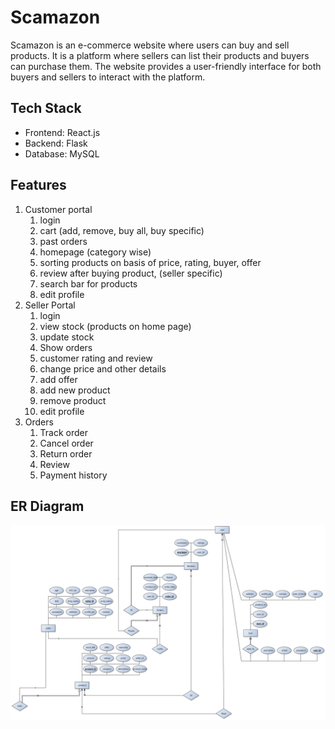 # Scamazon 
Scamazon is an e-commerce website where users can buy and sell products. It is a platform where sellers can list their products and buyers can purchase them. The website provides a user-friendly interface for both buyers and sellers to interact with the platform.
## Tech Stack
- Frontend: React.js
- Backend: Flask
- Database: MySQL

## Features
1. Customer portal
    1. login
    2. cart (add, remove, buy all, buy specific)
    3. past orders
    4. homepage (category wise)
    5. sorting products on basis of price, rating, buyer, offer
    6. review after buying product, (seller specific)
    7. search bar for products
    8. edit profile
2. Seller Portal
    1. login
    2. view stock (products on home page)
    3. update stock
    4. Show orders
    5. customer rating and review
    6. change price and other details
    7. add offer
    8. add new product
    9. remove product 
    10. edit profile
3. Orders
    1. Track order
    2. Cancel order
    3. Return order
    4. Review
    5. Payment history

## ER Diagram
![ER Diagram](./ER_diagram.svg)